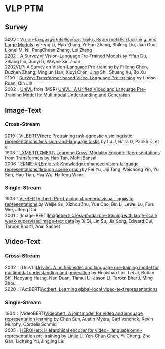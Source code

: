 # VLP PTM
## Survey
2203：[Vision-Language Intelligence: Tasks, Representation Learning, and Large Models](https://arxiv.org/abs/2203.01922.pdf) by Feng Li, Hao Zhang, Yi-Fan Zhang, Shilong Liu, Jian Guo, Lionel M. Ni, PengChuan Zhang, Lei Zhang  
2202：[A Survey of Vision-Language Pre-Trained Models](https://arxiv.org/abs/2202.10936.pdf) by Yifan Du, Zikang Liu, Junyi Li, Wayne Xin Zhao  
2202[VLP: A Survey on Vision-Language Pre-training](https://arxiv.org/abs/2202.09061.pdf) by Feilong Chen, Duzhen Zhang, Minglun Han, Xiuyi Chen, Jing Shi, Shuang Xu, Bo Xu  
2109：[Survey: Transformer based Video-Language Pre-training](https://arxiv.org/abs/2109.09920.pdf) by Ludan Ruan, Qin Jin  
2002：[UniVL](https://github.com/microsoft/UniVL) from (MSR) [UniVL_ A Unified Video and Language Pre-Training Model for Multimodal Understanding and Generation](https://arxiv.org/abs/2002.06353)  

## Image-Text
### Cross-Stream
2019：[ViLBERT](https://github.com/facebookresearch/vilbert-multi-task )[Vilbert: Pretraining task-agnostic visiolinguistic representations for vision-and-language tasks](https://proceedings.neurips.cc/paper/2019/file/c74d97b01eae257e44aa9d5bade97baf-Paper.pdf) by Lu J, Batra D, Parikh D, et al  
1908：[LXMERT](https://github.com/airsplay/lxmert)[LXMERT: Learning Cross-Modality Encoder Representations from Transformers](https://arxiv.org/pdf/1908.07490) by Hao Tan, Mohit Bansal    
2006：[ERNIE-ViL]()[Ernie-vil: Knowledge enhanced vision-language representations through scene graph](https://arxiv.org/abs/2006.16934) by Fei Yu, Jiji Tang, Weichong Yin, Yu Sun, Hao Tian, Hua Wu, Haifeng Wang    
### Single-Stream
1908：[VL-BERT](https://github.com/jackroos/VL-BERT)[Vl-bert: Pre-training of generic visual-linguistic representations](https://arxiv.org/abs/1908.08530v3) by Weijie Su, Xizhou Zhu, Yue Cao, Bin Li, Lewei Lu, Furu Wei, Jifeng Dai    
2001：[Image-BERT][Imagebert: Cross-modal pre-training with large-scale weak-supervised image-text data](https://arxiv.org/abs/2001.07966v1) by Di Qi, Lin Su, Jia Song, Edward Cui, Taroon Bharti, Arun Sachet    
## Video-Text
### Cross-Stream
2002：[UniVL][Univilm: A unified video and language pre-training model for multimodal understanding and generation](https://arxiv.org/abs/2002.06353) by Huaishao Luo, Lei Ji, Botian Shi, Haoyang Huang, Nan Duan, Tianrui Li, Jason Li, Taroon Bharti, Ming Zhou    
2020：[ActBERT][Actbert: Learning global-local video-text representations](http://openaccess.thecvf.com/content_CVPR_2020/papers/Zhu_ActBERT_Learning_Global-Local_Video-Text_Representations_CVPR_2020_paper.pdf)    
### Single-Stream
1904：[VideoBERT][Videobert: A joint model for video and language representation learning](https://arxiv.org/abs/1904.01766v2) by Chen Sun, Austin Myers, Carl Vondrick, Kevin Murphy, Cordelia Schmid    
2005：[HERO](https://github.com/linjieli222/HERO)[Hero: Hierarchical encoder for video+ language omni-representation pre-training](https://arxiv.org/abs/2005.00200) by Linjie Li, Yen-Chun Chen, Yu Cheng, Zhe Gan, Licheng Yu, Jingjing Liu    



















